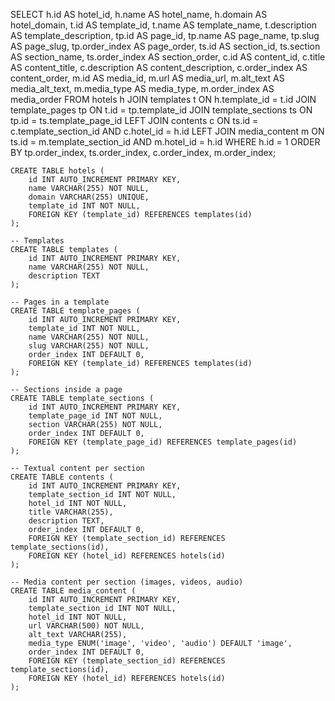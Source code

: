 SELECT  h.id AS hotel_id, h.name AS hotel_name, h.domain AS hotel_domain, t.id AS template_id, t.name AS template_name, t.description AS template_description, tp.id AS page_id, tp.name AS page_name, tp.slug AS page_slug, tp.order_index AS page_order, ts.id AS section_id, ts.section AS section_name, ts.order_index AS section_order, c.id AS content_id, c.title AS content_title, c.description AS content_description, c.order_index AS content_order, m.id AS media_id, m.url AS media_url, m.alt_text AS media_alt_text, m.media_type AS media_type, m.order_index AS media_order FROM hotels h JOIN templates t  ON h.template_id = t.id JOIN template_pages tp  ON t.id = tp.template_id JOIN template_sections ts  ON tp.id = ts.template_page_id LEFT JOIN contents c  ON ts.id = c.template_section_id  AND c.hotel_id = h.id LEFT JOIN media_content m  ON ts.id = m.template_section_id  AND m.hotel_id = h.id WHERE h.id = 1  ORDER BY tp.order_index, ts.order_index, c.order_index, m.order_index;

```
CREATE TABLE hotels (
    id INT AUTO_INCREMENT PRIMARY KEY,
    name VARCHAR(255) NOT NULL,
    domain VARCHAR(255) UNIQUE,
    template_id INT NOT NULL,
    FOREIGN KEY (template_id) REFERENCES templates(id)
);

-- Templates
CREATE TABLE templates (
    id INT AUTO_INCREMENT PRIMARY KEY,
    name VARCHAR(255) NOT NULL,
    description TEXT
);

-- Pages in a template
CREATE TABLE template_pages (
    id INT AUTO_INCREMENT PRIMARY KEY,
    template_id INT NOT NULL,
    name VARCHAR(255) NOT NULL,
    slug VARCHAR(255) NOT NULL,
    order_index INT DEFAULT 0,
    FOREIGN KEY (template_id) REFERENCES templates(id)
);

-- Sections inside a page
CREATE TABLE template_sections (
    id INT AUTO_INCREMENT PRIMARY KEY,
    template_page_id INT NOT NULL,
    section VARCHAR(255) NOT NULL,
    order_index INT DEFAULT 0,
    FOREIGN KEY (template_page_id) REFERENCES template_pages(id)
);

-- Textual content per section
CREATE TABLE contents (
    id INT AUTO_INCREMENT PRIMARY KEY,
    template_section_id INT NOT NULL,
    hotel_id INT NOT NULL,
    title VARCHAR(255),
    description TEXT,
    order_index INT DEFAULT 0,
    FOREIGN KEY (template_section_id) REFERENCES template_sections(id),
    FOREIGN KEY (hotel_id) REFERENCES hotels(id)
);

-- Media content per section (images, videos, audio)
CREATE TABLE media_content (
    id INT AUTO_INCREMENT PRIMARY KEY,
    template_section_id INT NOT NULL,
    hotel_id INT NOT NULL,
    url VARCHAR(500) NOT NULL,
    alt_text VARCHAR(255),
    media_type ENUM('image', 'video', 'audio') DEFAULT 'image',
    order_index INT DEFAULT 0,
    FOREIGN KEY (template_section_id) REFERENCES template_sections(id),
    FOREIGN KEY (hotel_id) REFERENCES hotels(id)
);
```
